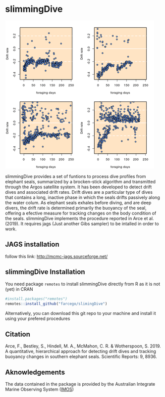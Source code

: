 # slimmingDive



![example](https://github.com/farcego/slimmingDive/blob/master/inst/readme.gif)


slimmingDive provides a set of funtions to process dive profiles from
elephant seals, summarized by a brocken-stick algorithm and
transmitted through the Argos satellite system. It has been developed
to detect drift dives and associated drift rates. Drift dives are a
particular type of dives that contains a long, inactive phase in which
the seals drifts passively along the water colum. As elephant seals
exhales before diving, and are deep divers, the drift rate is
determined primarily the buoyancy of the seal, offering a efective
measure for tracking changes on the body condition of the
seals. slimmingDive implements the procedure reported in Arce et
al. (2019). It requires jags (Just another Gibs sampler) to be
intalled in order to work.


## JAGS installation

follow this link: http://mcmc-jags.sourceforge.net/



## slimmingDive Installation


You need package `remotes` to install slimmingDive
directly from R as it is not (yet) in CRAN

```R
#install.packages("remotes")
remotes::install_github("farcego/slimingDive")
```

Alternatively, you can download this git repo to your machine and
install it using your prefered procedures


## Citation

Arce, F., Bestley, S., Hindell, M. A., McMahon, C. R. & Wotherspoon,
S. 2019. A quantitative, hierarchical approach for detecting drift
dives and tracking buoyancy changes in southern elephant
seals. Scientific Reports: 9, 8936.

## Aknowledgements

The data contained in the package is provided by the Australian
Integrate Marine Observing System ([IMOS](http://imos.org.au/))
